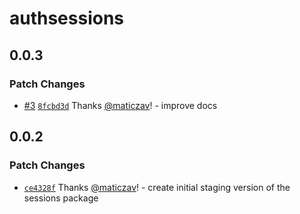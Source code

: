 # authsessions

## 0.0.3

### Patch Changes

- [#3](https://github.com/maticzav/sessions/pull/3) [`8fcbd3d`](https://github.com/maticzav/sessions/commit/8fcbd3d8751359df8a57a030c0a37d4d43b359aa) Thanks [@maticzav](https://github.com/maticzav)! - improve docs

## 0.0.2

### Patch Changes

- [`ce4328f`](https://github.com/maticzav/sessions/commit/ce4328fa47042c7db5aa10098ca34b468db52665) Thanks [@maticzav](https://github.com/maticzav)! - create initial staging version of the sessions package
